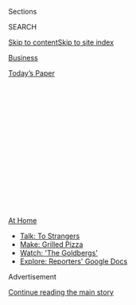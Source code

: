 <div id="app">

<div>

<div>

<div>

<div class="NYTAppHideMasthead css-1q2w90k e1suatyy0">

<div class="section css-ui9rw0 e1suatyy2">

<div class="css-eph4ug er09x8g0">

<div class="css-6n7j50">

</div>

<span class="css-1dv1kvn">Sections</span>

<div class="css-10488qs">

<span class="css-1dv1kvn">SEARCH</span>

</div>

[Skip to content](#site-content)[Skip to site
index](#site-index)

</div>

<div id="masthead-section-label" class="css-1wr3we4 eaxe0e00">

[Business](https://www.nytimes.com/section/business)

</div>

<div class="css-10698na e1huz5gh0">

</div>

</div>

<div id="masthead-bar-one" class="section hasLinks css-15hmgas e1csuq9d3">

<div class="css-uqyvli e1csuq9d0">

</div>

<div class="css-1uqjmks e1csuq9d1">

</div>

<div class="css-9e9ivx">

[](https://myaccount.nytimes.com/auth/login?response_type=cookie&client_id=vi)

</div>

<div class="css-1bvtpon e1csuq9d2">

[Today’s
Paper](https://www.nytimes.com/section/todayspaper)

</div>

</div>

</div>

</div>

<div data-aria-hidden="false">

<div id="site-content" data-role="main">

<div>

<div class="css-1aor85t" style="opacity:0.000000001;z-index:-1;visibility:hidden">

<div class="css-1hqnpie">

<div class="css-epjblv">

<span class="css-17xtcya">[Business](/section/business)</span><span class="css-x15j1o">|</span><span class="css-fwqvlz">‘Closing
Isn’t Even an Option’: With No Events, Caterers Rush to
Adjust</span>

</div>

<div class="css-k008qs">

<div class="css-1iwv8en">

<span class="css-18z7m18"></span>

<div>

</div>

</div>

<span class="css-1n6z4y">https://nyti.ms/2XqueRe</span>

<div class="css-1705lsu">

<div class="css-4xjgmj">

<div class="css-4skfbu" data-role="toolbar" data-aria-label="Social Media Share buttons, Save button, and Comments Panel with current comment count" data-testid="share-tools">

  - 
  - 
  - 
  - 
    
    <div class="css-6n7j50">
    
    </div>

  - 
  - 

</div>

</div>

</div>

</div>

</div>

</div>

<div id="NYT_TOP_BANNER_REGION" class="css-13pd83m">

<div>

<div id="maps-athome-menu" class="section interactive-content interactive-size-medium css-1edisqu">

<div class="css-17ih8de interactive-body">

<div class="at-home-nav__innerContainer">

<div class="at-home-nav__title">

[At
Home](https://www.nytimes.com/spotlight/at-home?action=click&pgtype=Article&state=default&region=TOP_BANNER&context=at_home_menu)

</div>

  - [Talk: To
    Strangers](https://www.nytimes.com/2020/08/03/well/family/the-benefits-of-talking-to-strangers.html?action=click&pgtype=Article&state=default&region=TOP_BANNER&context=at_home_menu)
  - [Make: Grilled
    Pizza](https://www.nytimes.com/2020/08/01/at-home/coronavirus-make-pizza-on-a-grill.html?action=click&pgtype=Article&state=default&region=TOP_BANNER&context=at_home_menu)
  - [Watch: 'The
    Goldbergs'](https://www.nytimes.com/2020/07/31/arts/television/goldbergs-abc-stream.html?action=click&pgtype=Article&state=default&region=TOP_BANNER&context=at_home_menu)
  - [Explore: Reporters' Google
    Docs](https://www.nytimes.com/interactive/2020/at-home/even-more-reporters-editors-diaries-lists-recommendations.html?action=click&pgtype=Article&state=default&region=TOP_BANNER&context=at_home_menu)

</div>

</div>

</div>

</div>

</div>

<div id="top-wrapper" class="css-1sy8kpn">

<div id="top-slug" class="css-l9onyx">

Advertisement

</div>

[Continue reading the main
story](#after-top)

<div class="ad top-wrapper" style="text-align:center;height:100%;display:block;min-height:250px">

<div id="top" class="place-ad" data-position="top" data-size-key="top">

</div>

</div>

<div id="after-top">

</div>

</div>

<div>

<div id="sponsor-wrapper" class="css-1hyfx7x">

<div id="sponsor-slug" class="css-19vbshk">

Supported by

</div>

[Continue reading the main
story](#after-sponsor)

<div id="sponsor" class="ad sponsor-wrapper" style="text-align:center;height:100%;display:block">

</div>

<div id="after-sponsor">

</div>

</div>

<div class="css-186x18t">

</div>

<div class="css-ls6wgr ehdk2mb0">

# ‘Closing Isn’t Even an Option’: With No Events, Caterers Rush to Adjust

</div>

The pandemic has devastated the industry. But some entrepreneurs are
finding creative ways to keep their businesses afloat.

<div class="css-79elbk" data-testid="photoviewer-wrapper">

<div class="css-z3e15g" data-testid="photoviewer-wrapper-hidden">

</div>

<div class="css-1a48zt4 ehw59r15" data-testid="photoviewer-children">

![<span class="css-16f3y1r e13ogyst0" data-aria-hidden="true">When
cancellations rolled into her catering business, Holly Sheppard moved to
upstate New York and is honing her barbecue skills. “I’m going to make
it through all of this,” she
said.</span><span class="css-cnj6d5 e1z0qqy90" itemprop="copyrightHolder"><span class="css-1ly73wi e1tej78p0">Credit...</span><span><span>Amr
Alfiky/The New York
Times</span></span></span>](https://static01.nyt.com/images/2020/07/31/business/28virus-caterers-sub1/merlin_174904206_96c765ea-75dd-4f9c-bd6f-7ad40ea3e112-articleLarge.jpg?quality=75&auto=webp&disable=upscale)

</div>

</div>

<div class="css-18e8msd">

<div class="css-vp77d3 epjyd6m0">

<div class="css-1baulvz">

By [<span class="css-1baulvz last-byline" itemprop="name">Julie
Creswell</span>](https://www.nytimes.com/by/julie-creswell)

</div>

</div>

  - 
    
    <div class="css-ld3wwf e16638kd2">
    
    Aug. 4,
    2020
    
    </div>

  - 
    
    <div class="css-4xjgmj">
    
    <div class="css-d8bdto" data-role="toolbar" data-aria-label="Social Media Share buttons, Save button, and Comments Panel with current comment count" data-testid="share-tools">
    
      - 
      - 
      - 
      - 
        
        <div class="css-6n7j50">
        
        </div>
    
      - 
      - 
    
    </div>
    
    </div>

</div>

</div>

<div class="section meteredContent css-1r7ky0e" name="articleBody" itemprop="articleBody">

<div class="css-1fanzo5 StoryBodyCompanionColumn">

<div class="css-53u6y8">

On a recent Saturday, petite lobster rolls on toasted brioche and
coconut shrimp with mango aioli were to be passed among the guests at a
210-person wedding. A bar mitzvah party for 180 was going to conclude
with torched s’mores and a chocolate fountain.

For David Cingari of David’s Soundview Catering in Stamford, Conn., the
events, along with food for an anniversary party, should have brought in
roughly $6,600 in profits.

Instead, he was dashing about, serving lobster rolls, blackened
mahi-mahi tacos and smashburgers alongside cocktails like the Painkiller
to socially distanced diners at a pop-up restaurant he opened in
mid-June.

His take? About $600.

The restaurant, David’s at the Landing, is the third iteration of Mr.
Cingari’s catering business since [the coronavirus
pandemic](https://www.nytimes.com/news-event/coronavirus) struck,
bringing his $7 million-a-year company to a sudden stop.

</div>

</div>

<div class="css-1fanzo5 StoryBodyCompanionColumn">

<div class="css-53u6y8">

“We were going to do $300,000 in graduation parties this spring,” he
said. “That’s just gone.”

The pandemic has the nation’s caterers — roughly 12,000 individuals or
companies with annual revenues of more than $60 billion — reeling. Many
caterers say they expect their business to be down between 80 and 90
percent this year. Corporate cafeterias that they provide food and staff
to remain closed. Events like graduation and anniversary parties, bar
mitzvahs, charity dinners and weddings have been canceled or pushed into
next year.

And the ones that took place were on a decidedly smaller scale.

“We did one 50-person wedding,” Mr. Cingari said. “It was a clambake in
the backyard. That was supposed to be a 250-person wedding.”

The collapse of the catering industry this year directly affects
bartenders, wait staff and others who typically work these events as
part-time employees.

</div>

</div>

<div class="css-79elbk" data-testid="photoviewer-wrapper">

<div class="css-z3e15g" data-testid="photoviewer-wrapper-hidden">

</div>

<div class="css-1a48zt4 ehw59r15" data-testid="photoviewer-children">

![<span class="css-16f3y1r e13ogyst0" data-aria-hidden="true">David
Cingari made about $600 in profit on a recent Saturday at his pop-up
restaurant in Stamford, Conn., a significant drop from what he would
have made
catering.</span><span class="css-cnj6d5 e1z0qqy90" itemprop="copyrightHolder"><span class="css-1ly73wi e1tej78p0">Credit...</span><span>Amr
Alfiky/The New York
Times</span></span>](https://static01.nyt.com/images/2020/07/31/opinion/27virus-caterers2/merlin_174904932_46fa1c28-c79b-44cc-9b1c-0d638cd5a397-articleLarge.jpg?quality=75&auto=webp&disable=upscale)

</div>

</div>

<div class="css-1fanzo5 StoryBodyCompanionColumn">

<div class="css-53u6y8">

The industry — a collection of large corporations like Aramark and
Compass Group and thousands of smaller companies owned by individuals —
is not tracking how many caterers have permanently closed because of the
pandemic, but they say it will happen.

</div>

</div>

<div class="css-1fanzo5 StoryBodyCompanionColumn">

<div class="css-53u6y8">

“If I look locally at South Jersey, I know of a few caterers and some
venues that are severely struggling,” said Doug Quattrini, the president
of the National Association for Catering and Events and an event
producer at Sensational Host in Maple Shade, N.J.

While caterers say they are taking a financial beating, many feel better
situated than those in the restaurant business. (Not surprisingly, many
caterers worked in restaurants before switching jobs.) Instead of paying
often expensive rent in desirable locations like most restaurants,
caterers typically pay less for large kitchens that can be off the
beaten track.

Moreover, caterers tend to be a nimble group of entrepreneurs, adept at
providing finicky couples with their every heart’s whim and overcoming
the oddest of logistical challenges. Those traits have helped them
during the pandemic.

“We have huge logistical expertise,” said Peter Callahan of Peter
Callahan Catering, whose clients include some of New York’s wealthiest
financiers and whose specialty is mini food like one-bite cheeseburgers
and tiny grilled cheese sandwiches. “When you’re an off-premise caterer,
you might be doing an event that requires barges to get to a private
island with no vehicles.

“We’re creative thinkers, and right now people are thinking about how to
shape their businesses for the need at hand,” he added.

As the traditional bar-mitzvah-and-wedding circuit collapsed, caterers
began to think about different ways to make money.

</div>

</div>

<div class="css-1fanzo5 StoryBodyCompanionColumn">

<div class="css-53u6y8">

“It’s the year of the pivot,” said Holly Sheppard, who spent years
working as a line cook at New York City restaurants before starting her
Brooklyn catering business, Fig & Pig, in
2011.

</div>

</div>

<div class="css-79elbk" data-testid="photoviewer-wrapper">

<div class="css-z3e15g" data-testid="photoviewer-wrapper-hidden">

</div>

<div class="css-1a48zt4 ehw59r15" data-testid="photoviewer-children">

<div class="css-1xdhyk6 erfvjey0">

<span class="css-1ly73wi e1tej78p0">Image</span>

<div class="css-zjzyr8">

<div data-testid="lazyimage-container" style="height:257.77777777777777px">

</div>

</div>

</div>

<span class="css-16f3y1r e13ogyst0" data-aria-hidden="true">“I’m going
to be a female pitmaster on the roadside in upstate New York until the
weddings come back,” said Holly Sheppard, who started her Brooklyn
catering business, Fig & Pig, in
2011.</span><span class="css-cnj6d5 e1z0qqy90" itemprop="copyrightHolder"><span class="css-1ly73wi e1tej78p0">Credit...</span><span>Amr
Alfiky/The New York Times</span></span>

</div>

</div>

<div class="css-1fanzo5 StoryBodyCompanionColumn">

<div class="css-53u6y8">

Ms. Sheppard was in the middle of preparing a meal for 600 people in
mid-March when the client called, canceling the event. The food, which
had already been paid for, was donated.

After that, Ms. Sheppard said, the cancellations and postponements
rolled in. Of the 47 weddings she had scheduled for this year, 40 have
been pushed into next year. The others were canceled outright.

With her calendar now largely empty through the fall, Ms. Sheppard gave
up the lease on her apartment in Brooklyn, worked out a deal with the
landlord for her kitchen to pay what she can now and make it up next
year, and moved to her house in Tillson, N.Y.

There, she bought a smoker and is honing her skills, planning to add
barbecue to her catering options.

“I’m going to be a female pitmaster on the roadside in upstate New York
until the weddings come back,” Ms. Sheppard said. “I’m going to make it
through all of this. Closing isn’t even an option. I’m a scrapper.”

Mr. Cingari has been hustling in the food industry for four decades and
has no intention of letting the coronavirus end his business.

</div>

</div>

<div class="css-1fanzo5 StoryBodyCompanionColumn">

<div class="css-53u6y8">

After working as a hotel chef at the Grand Hyatt in New York, Mr.
Cingari opened a restaurant, David’s American Food and Drink, in
Stamford in 1987.

But after a decade of long hours, constant staff turnover and long
nights worrying about paying his $13,000-a-month lease, Mr. Cingari,
whose family owns ShopRite grocery stores in the area, decided to close
the restaurant in 1997 and focus solely on his catering operation.

The business took off, and by the end of the year, David’s Soundview
Catering had 85 employees preparing food out of a 6,000-square-foot
commissary kitchen.

About 80 percent of the business came from delivering breakfast and
lunches for corporate meetings and from preparing food for and staffing
more than a dozen corporate cafeterias in the area. On weekends, Mr.
Cingari’s calendar was filled with weddings, anniversary parties and bar
mitzvahs.

</div>

</div>

<div class="css-79elbk" data-testid="photoviewer-wrapper">

<div class="css-z3e15g" data-testid="photoviewer-wrapper-hidden">

</div>

<div class="css-1a48zt4 ehw59r15" data-testid="photoviewer-children">

<div class="css-1xdhyk6 erfvjey0">

<span class="css-1ly73wi e1tej78p0">Image</span>

<div class="css-zjzyr8">

<div data-testid="lazyimage-container" style="height:257.77777777777777px">

</div>

</div>

</div>

<span class="css-16f3y1r e13ogyst0" data-aria-hidden="true">Mr.
Cingari’s business has been through several iterations during the
pandemic.</span><span class="css-cnj6d5 e1z0qqy90" itemprop="copyrightHolder"><span class="css-1ly73wi e1tej78p0">Credit...</span><span>Amr
Alfiky/The New York Times</span></span>

</div>

</div>

<div class="css-1fanzo5 StoryBodyCompanionColumn">

<div class="css-53u6y8">

The first inkling Mr. Cingari received that this year was going to be
anything but normal came in late February when he was notified that the
employees of a Japanese-based company in one of the buildings where he
managed the cafeteria would be working from home as part of an emergency
response trial. A week later, a large international bank said it would
be doing the same thing.

“It was like wildfire,” he said. “Within three weeks, every one of the
cafeterias were closed and any event we had on the books was canceled.”

</div>

</div>

<div class="css-1fanzo5 StoryBodyCompanionColumn">

<div class="css-53u6y8">

Mr. Cingari said he had received money from the federal [Paycheck
Protection
Program](https://www.nytimes.com/article/small-business-loans-stimulus-grants-freelancers-coronavirus.html)
to cover around 80 of his employees.

As companies shut down and people began staying at home in mid-March,
Mr. Cingari shifted his business. He had noticed how people were raising
money on social media to provide meals to hospitals and emergency
medical workers, so he did the same. The money donated through the
social media outreach paid for the cost of food and supplies.

“Since we had this large commissary kitchen, we could do huge numbers of
meals,” he said, though he made no profit from it. “So we started making
a few thousand meals a day for several weeks to feed hospital workers
and others.”

That effort began to dry up as coronavirus cases declined in Connecticut
in the late spring.

So Mr. Cingari shifted again, this time providing groceries,
hard-to-find household items like toilet paper and Clorox disinfecting
wipes, and take-home meals for $50 that could feed a family of four. In
early June he would sell close to 60 meals on a Saturday night, he said.

“It didn’t even come close to what we were making before,” he said, “but
it was something.”

But that business petered out when the state allowed outdoor dining. On
the final weekend of that iteration of his business, Mr. Cingari sold
five take-home meals.

So in early July, he shifted again. Through one of the buildings in a
corporate office park where he manages the cafeteria, he had access to
an indoor dining area and outdoor patio space overlooking the harbor in
Stamford. He had used the space in the past for weekend events like
birthday parties and bar
mitzvahs.

</div>

</div>

<div class="css-79elbk" data-testid="photoviewer-wrapper">

<div class="css-z3e15g" data-testid="photoviewer-wrapper-hidden">

</div>

<div class="css-1a48zt4 ehw59r15" data-testid="photoviewer-children">

<div class="css-1xdhyk6 erfvjey0">

<span class="css-1ly73wi e1tej78p0">Image</span>

<div class="css-zjzyr8">

<div data-testid="lazyimage-container" style="height:257.77777777777777px">

</div>

</div>

</div>

<span class="css-16f3y1r e13ogyst0" data-aria-hidden="true">“I can’t
believe I’m back in the restaurant business,” Mr. Cingari said. “Shoot
me.”</span><span class="css-cnj6d5 e1z0qqy90" itemprop="copyrightHolder"><span class="css-1ly73wi e1tej78p0">Credit...</span><span>Amr
Alfiky/The New York Times</span></span>

</div>

</div>

<div class="css-1fanzo5 StoryBodyCompanionColumn">

<div class="css-53u6y8">

Now, on that outdoor patio, Mr. Cingari has started a pop-up restaurant,
David’s at the Landing. The restaurant is open Thursday through Saturday
nights and serves a limited menu of appetizers, five entrees, cocktails,
wines and beers. On a recent Saturday evening, the wait time for a table
at the restaurant, which seats 65 with social distancing, was nearly two
hours, he said.

“I can’t believe I’m back in the restaurant business,” Mr. Cingari said.
“Shoot me. Still, the business is covering costs and making a little bit
of money for the eight people who are working there.”

This latest incarnation will also be short-lived, likely to close in
mid-September as the weather in Connecticut turns cooler.

Mr. Cingari had hoped the corporate cafeteria side of his business would
come back at least a little bit by the fall. But with [coronavirus cases
spiking](https://www.nytimes.com/interactive/2020/us/coronavirus-us-cases.html)
in different parts of the country, he now has his doubts about that.

“It’s all I think about all day and all night,” he said. “I just hope
that another pivot comes to mind by mid-September that will hold us
until January. There has to be some way. I have too many good people and
too much wisdom under my belt to not be able to figure this out.”

</div>

</div>

<div>

</div>

</div>

<div>

</div>

<div>

</div>

<div>

</div>

<div>

<div id="bottom-wrapper" class="css-1ede5it">

<div id="bottom-slug" class="css-l9onyx">

Advertisement

</div>

[Continue reading the main
story](#after-bottom)

<div id="bottom" class="ad bottom-wrapper" style="text-align:center;height:100%;display:block;min-height:90px">

</div>

<div id="after-bottom">

</div>

</div>

</div>

</div>

</div>

## Site Index

<div>

</div>

## Site Information Navigation

  - [© <span>2020</span> <span>The New York Times
    Company</span>](https://help.nytimes.com/hc/en-us/articles/115014792127-Copyright-notice)

<!-- end list -->

  - [NYTCo](https://www.nytco.com/)
  - [Contact
    Us](https://help.nytimes.com/hc/en-us/articles/115015385887-Contact-Us)
  - [Work with us](https://www.nytco.com/careers/)
  - [Advertise](https://nytmediakit.com/)
  - [T Brand Studio](http://www.tbrandstudio.com/)
  - [Your Ad
    Choices](https://www.nytimes.com/privacy/cookie-policy#how-do-i-manage-trackers)
  - [Privacy](https://www.nytimes.com/privacy)
  - [Terms of
    Service](https://help.nytimes.com/hc/en-us/articles/115014893428-Terms-of-service)
  - [Terms of
    Sale](https://help.nytimes.com/hc/en-us/articles/115014893968-Terms-of-sale)
  - [Site
    Map](https://spiderbites.nytimes.com)
  - [Help](https://help.nytimes.com/hc/en-us)
  - [Subscriptions](https://www.nytimes.com/subscription?campaignId=37WXW)

</div>

</div>

</div>

</div>

